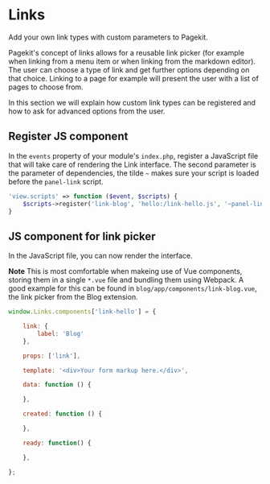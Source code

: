 # Links

<p class="uk-article-lead">Add your own link types with custom parameters to Pagekit.</p>

Pagekit's concept of links allows for a reusable link picker (for example when linking from a menu item or when linking from the markdown editor). The user can choose a type of link and get further options depending on that choice. Linking to a page for example will present the user with a list of pages to choose from.

In this section we will explain how custom link types can be registered and how to ask for advanced options from the user.

## Register JS component

In the `events` property of your module's `index.php`, register a JavaScript file that will take care of rendering the Link interface. The second parameter is the parameter of dependencies, the tilde `~` makes sure your script is loaded before the `panel-link` script.

```php
'view.scripts' => function ($event, $scripts) {
    $scripts->register('link-blog', 'hello:/link-hello.js', '~panel-link');
}
```

## JS component for link picker

In the JavaScript file, you can now render the interface.

**Note** This is most comfortable when makeing use of Vue components, storing them in a single `*.vue` file and bundling them using Webpack. A good example for this can be found in `blog/app/components/link-blog.vue`, the link picker from the Blog extension.

```js
window.Links.components['link-hello'] = {

    link: {
        label: 'Blog'
    },

    props: ['link'],

    template: '<div>Your form markup here.</div>',

    data: function () {

    },

    created: function () {

    },

    ready: function() {

    },

};
```
